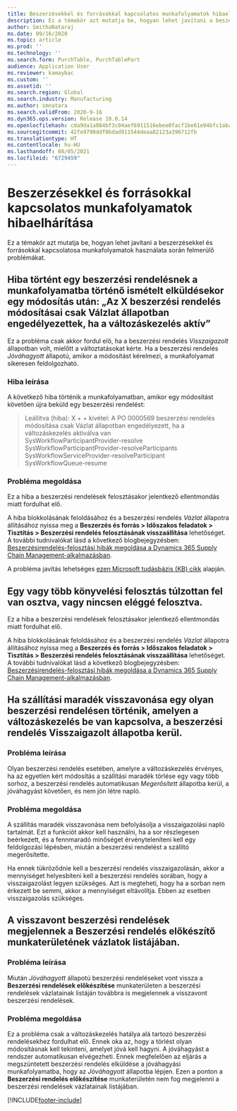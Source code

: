 ```yaml
---
title: Beszerzésekkel és forrásokkal kapcsolatos munkafolyamatok hibaelhárítása
description: Ez a témakör azt mutatja be, hogyan lehet javítani a beszerzésekkel és forrásokkal kapcsolatosa munkafolyamatok használata során felmerülő problémákat.
author: SmithaNataraj
ms.date: 09/16/2020
ms.topic: article
ms.prod: ''
ms.technology: ''
ms.search.form: PurchTable, PurchTablePart
audience: Application User
ms.reviewer: kamaybac
ms.custom: ''
ms.assetid: ''
ms.search.region: Global
ms.search.industry: Manufacturing
ms.author: smnatara
ms.search.validFrom: 2020-9-16
ms.dyn365.ops.version: Release 10.0.14
ms.openlocfilehash: cda9da1a084bf3c04aef6911516ebee0facf1be61e94bfc1abab95e9dee75475
ms.sourcegitcommit: 42fe9790ddf0bdad911544deaa82123a396712fb
ms.translationtype: HT
ms.contentlocale: hu-HU
ms.lasthandoff: 08/05/2021
ms.locfileid: "6729459"
---
```

# <a name="troubleshoot-procurement-and-sourcing-workflows"></a>Beszerzésekkel és forrásokkal kapcsolatos munkafolyamatok hibaelhárítása

Ez a témakör azt mutatja be, hogyan lehet javítani a beszerzésekkel és forrásokkal kapcsolatosa munkafolyamatok használata során felmerülő problémákat.

## <a name="error-when-re-submitting-a-purchase-order-to-the-workflow-after-a-change-changes-to-purchase-order-x-are-allowed-only-in-a-draft-state-when-change-management-is-activated"></a>Hiba történt egy beszerzési rendelésnek a munkafolyamatba történő ismételt elküldésekor egy módosítás után: „Az X beszerzési rendelés módosításai csak Válzlat állapotban engedélyezettek, ha a változáskezelés aktív”

Ez a probléma csak akkor fordul elő, ha a beszerzési rendelés *Visszaigazolt* állapotban volt, mielőtt a változtatásokat kérte. Ha a beszerzési rendelés *Jóváhagyott* állapotú, amikor a módosítást kérelmezi, a munkafolyamat sikeresen feldolgozható.

### <a name="error-description"></a>Hiba leírása

A következő hiba történik a munkafolyamatban, amikor egy módosítást követően újra beküld egy beszerzési rendelést:

> Leállítva (hiba): X + + kivétel: A PO 0000569 beszerzési rendelés módosítása csak Vázlat állapotban engedélyezett, ha a változáskezelés aktiválva van<br>
SysWorkflowParticipantProvider-resolve<br>
SysWorkflowParticipantProvider-resolveParticipants<br>
SysWorkflowServiceProvider-resolveParticipant<br>
SysWorkflowQueue-resume

### <a name="issue-resolution"></a>Probléma megoldása

Ez a hiba a beszerzési rendelések felosztásakor jelentkező ellentmondás miatt fordulhat elő.

A hiba blokkolásának feloldásához és a beszerzési rendelés *Vázlat* állapotra állításához nyissa meg a **Beszerzés és forrás \> Időszakos feladatok \> Tisztítás \> Beszerzési rendelés felosztásának visszaállítása** lehetőséget. A további tudnivalókat lásd a következő blogbejegyzésben: [Beszerzésirendelés-felosztási hibák megoldása a Dynamics 365 Supply Chain Management-alkalmazásban](https://cloudblogs.microsoft.com/dynamics365/it/2020/08/12/resolve-po-distribution-errors-in-dynamics-365-supply-chain-management/).

A probléma javítás lehetséges [ezen Microsoft tudásbázis (KB) cikk](https://msdyneng.visualstudio.com/FinOps/_workitems/edit/467138) alapján.

## <a name="one-or-more-accounting-distributions-are-either-over-distributed-or-under-distributed"></a>Egy vagy több könyvelési felosztás túlzottan fel van osztva, vagy nincsen eléggé felosztva.

Ez a hiba a beszerzési rendelések felosztásakor jelentkező ellentmondás miatt fordulhat elő.

A hiba blokkolásának feloldásához és a beszerzési rendelés *Vázlat* állapotra állításához nyissa meg a **Beszerzés és forrás \> Időszakos feladatok \> Tisztítás \> Beszerzési rendelés felosztásának visszaállítása** lehetőséget. A további tudnivalókat lásd a következő blogbejegyzésben: [Beszerzésirendelés-felosztási hibák megoldása a Dynamics 365 Supply Chain Management-alkalmazásban](https://cloudblogs.microsoft.com/dynamics365/it/2020/08/12/resolve-po-distribution-errors-in-dynamics-365-supply-chain-management/).

## <a name="if-a-delivery-remainder-is-canceled-on-a-purchase-order-where-change-management-is-turned-on-the-purchase-order-goes-to-a-confirmed-state"></a>Ha szállítási maradék visszavonása egy olyan beszerzési rendelésen történik, amelyen a változáskezelés be van kapcsolva, a beszerzési rendelés Visszaigazolt állapotba kerül.

### <a name="issue-description"></a>Probléma leírása

Olyan beszerzési rendelés esetében, amelyre a változáskezelés érvényes, ha az egyetlen kért módosítás a szállítási maradék törlése egy vagy több sorhoz, a beszerzési rendelés automatikusan *Megerősített* állapotba kerül, a jóváhagyást követően, és nem jön létre napló.

### <a name="issue-resolution"></a>Probléma megoldása

A szállítás maradék visszavonása nem befolyásolja a visszaigazolási napló tartalmát. Ezt a funkciót akkor kell használni, ha a sor részlegesen beérkezett, és a fennmaradó minőséget érvényteleníteni kell egy feldolgozási lépésben, miután a beszerzési rendelést a szállító megerősítette.

Ha ennek tükröződnie kell a beszerzési rendelés visszaigazolásán, akkor a mennyiséget helyesbíteni kell a beszerzési rendelés sorában, hogy a visszaigazolást legyen szükséges. Azt is megteheti, hogy ha a sorban nem érkezett be semmi, akkor a mennyiséget eltávolítja. Ebben az esetben visszaigazolás szükséges.

## <a name="canceled-purchase-orders-appear-in-the-draft-list-in-the-purchase-order-preparation-workspace"></a>A visszavont beszerzési rendelések megjelennek a Beszerzési rendelés előkészítő munkaterületének vázlatok listájában.

### <a name="issue-description"></a>Probléma leírása

Miután *Jóváhagyott* állapotú beszerzési rendeléseket vont vissza a **Beszerzési rendelések előkészítése** munkaterületen a beszerzési rendelések vázlatainak listáján továbbra is megjelennek a visszavont beszerzési rendelések.

### <a name="issue-resolution"></a>Probléma megoldása

Ez a probléma csak a változáskezelés hatálya alá tartozó beszerzési rendelésekhez fordulhat elő. Ennek oka az, hogy a törlést olyan módosításnak kell tekinteni, amelyet jóvá kell hagyni. A jóváhagyást a rendszer automatikusan elvégezheti. Ennek megfelelően az eljárás a megszüntetett beszerzési rendelés elküldése a jóváhagyási munkafolyamatba, hogy az *Jóváhagyott* állapotba lépjen. Ezen a ponton a **Beszerzési rendelés előkészítése** munkaterületén nem fog megjelenni a beszerzési rendelések vázlatainak listájában.



[!INCLUDE[footer-include](../../includes/footer-banner.md)]